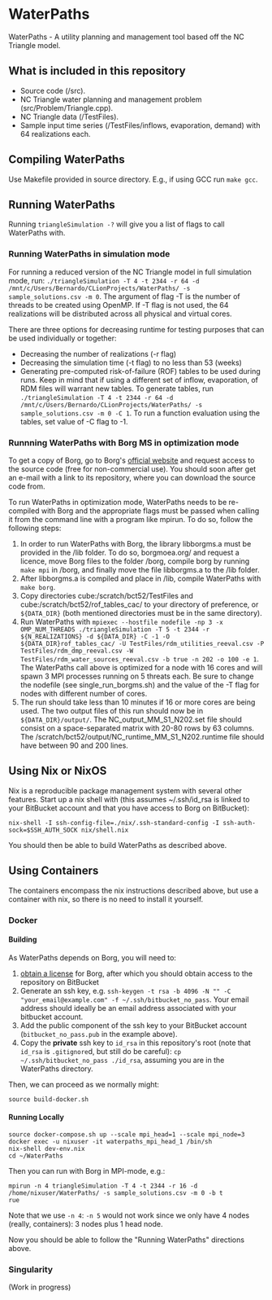 # WaterPaths
WaterPaths - A utility planning and management tool based off the NC Triangle model.

## What is included in this repository
- Source code (/src).
- NC Triangle water planning and management problem (src/Problem/Triangle.cpp).
- NC Triangle data (/TestFiles).
- Sample input time series (/TestFiles/inflows, evaporation, demand) with 64 realizations each.

## Compiling WaterPaths
Use Makefile provided in source directory. E.g., if using GCC run `make gcc`.

## Running WaterPaths
Running `triangleSimulation -?` will give you a list of flags to call WaterPaths with.

### Running WaterPaths in simulation mode
For running a reduced version of the NC Triangle model in full simulation mode, run:
`./triangleSimulation -T 4 -t 2344 -r 64 -d /mnt/c/Users/Bernardo/CLionProjects/WaterPaths/ -s sample_solutions.csv -m 0`.
The argument of flag -T is the number of threads to be created using OpenMP. If -T flag is not used, the 64 realizations will be distributed across all physical and virtual cores.

There are three options for decreasing runtime for testing purposes that can be used individually or together:
- Decreasing the number of realizations (-r flag)
- Decreasing the simulation time (-t flag) to no less than 53 (weeks)
- Generating pre-computed risk-of-failure (ROF) tables to be used during runs. Keep in mind that if using a different set of inflow, evaporation, of RDM files will warrant new tables. To generate tables, run `./triangleSimulation -T 4 -t 2344 -r 64 -d /mnt/c/Users/Bernardo/CLionProjects/WaterPaths/ -s sample_solutions.csv -m 0 -C 1`. To run a function evaluation using the tables, set value of -C flag to -1.

### Runnning WaterPaths with Borg MS in optimization mode
To get a copy of Borg, go to Borg's [official website](http://borgmoea.org/) and request access to the source  code (free for non-commercial use). You should soon after get an e-mail with a link to its repository, where you can download the source code from.

To run WaterPaths in optimization mode, WaterPaths needs to be re-compiled with Borg and the appropriate flags must be passed when calling it from the command line with a program like mpirun. To do so, follow the following steps:
1. In order to run WaterPaths with Borg, the library libborgms.a must be provided in the /lib folder. To do so, borgmoea.org/ and request a licence, move Borg files to the folder /borg, compile borg by running `make mpi` in /borg, and finally move the file libborgms.a to the /lib folder.
2. After libborgms.a is compiled and place in /lib, compile WaterPaths with `make borg`.
3. Copy directories cube:/scratch/bct52/TestFiles and cube:/scratch/bct52/rof_tables_cac/ to your directory of preference, or `${DATA_DIR}` (both mentioned directories must be in the same directory). 
4. Run WaterPaths with `mpiexec --hostfile nodefile -np 3 -x OMP_NUM_THREADS ./triangleSimulation -T 5 -t 2344 -r ${N_REALIZATIONS} -d ${DATA_DIR} -C -1 -O ${DATA_DIR}rof_tables_cac/ -U TestFiles/rdm_utilities_reeval.csv -P TestFiles/rdm_dmp_reeval.csv -W TestFiles/rdm_water_sources_reeval.csv -b true -n 202 -o 100 -e 1`. The WaterPaths call above is optimized for a node with 16 cores and will spawn 3 MPI processes running on 5 threats each. Be sure to change the nodefile (see single_run_borgms.sh) and the value of the -T flag for nodes with different number of cores. 
5. The run should take less than 10 minutes if 16 or more cores are being used. The two output files of this run should now be in `${DATA_DIR}/output/`. The NC_output_MM_S1_N202.set file should consist on a space-separated matrix with 20-80 rows by 63 columns. The /scratch/bct52/output/NC_runtime_MM_S1_N202.runtime file should have between 90 and 200 lines.

## Using Nix or NixOS

Nix is a reproducible package management system with several other features. Start up a nix shell with
(this assumes ~/.ssh/id_rsa is linked to your BitBucket account and that you have access to Borg on
BitBucket):

```
nix-shell -I ssh-config-file=./nix/.ssh-standard-config -I ssh-auth-sock=$SSH_AUTH_SOCK nix/shell.nix
```

You should then be able to build WaterPaths as described above.

## Using Containers

The containers encompass the nix instructions described above, but use
a container with nix, so there is no need to install it yourself.

### Docker

#### Building

As WaterPaths depends on Borg, you will need to:

1. [obtain a license](http://borgmoea.org/) for Borg, after which you should obtain access to the repository on BitBucket
2. Generate an ssh key, e.g. `ssh-keygen -t rsa -b 4096 -N "" -C "your_email@example.com" -f ~/.ssh/bitbucket_no_pass`. Your email address should ideally be an email address associated with your bitbucket account.
3. Add the public component of the ssh key to your BitBucket account (`bitbucket_no_pass.pub` in the example above).
4. Copy the **private** ssh key to `id_rsa` in this repository's root (note that `id_rsa` is `.gitignore`d, but still do be careful): `cp ~/.ssh/bitbucket_no_pass ./id_rsa`, assuming you are in the WaterPaths directory.

Then, we can proceed as we normally might:

```
source build-docker.sh
```

#### Running Locally

```
source docker-compose.sh up --scale mpi_head=1 --scale mpi_node=3
docker exec -u nixuser -it waterpaths_mpi_head_1 /bin/sh
nix-shell dev-env.nix
cd ~/WaterPaths
```

Then you can run with Borg in MPI-mode, e.g.:

```
mpirun -n 4 triangleSimulation -T 4 -t 2344 -r 16 -d /home/nixuser/WaterPaths/ -s sample_solutions.csv -m 0 -b t
rue
```

Note that we use `-n 4`: `-n 5` would not work since we only have 4 nodes (really, containers): 3 nodes plus 1 head node.

Now you should be able to follow the "Running WaterPaths" directions above.

### Singularity

(Work in progress)
